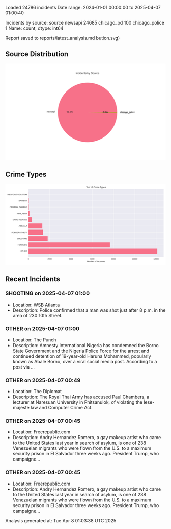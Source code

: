 
Loaded 24786 incidents
Date range: 2024-01-01 00:00:00 to 2025-04-07 01:00:40

Incidents by source:
source
newsapi           24685
chicago_pd          100
chicago_police        1
Name: count, dtype: int64

Report saved to reports/latest_analysis.md
bution.svg)

## Source Distribution
![Source Distribution](images/source_distribution.svg)

## Crime Types
![Crime Types](images/crime_types.svg)

## Recent Incidents

### SHOOTING on 2025-04-07 01:00
- Location: WSB Atlanta
- Description: Police confirmed that a man was shot just after 8 p.m. in the area of 230 10th Street.


### OTHER on 2025-04-07 01:00
- Location: The Punch
- Description: Amnesty International Nigeria has condemned the Borno State Government and the Nigeria Police Force for the arrest and continued detention of 19-year-old Haruna Mohammed, popularly known as Abale Borno, over a viral social media post. According to a post via …


### OTHER on 2025-04-07 00:49
- Location: The Diplomat
- Description: The Royal Thai Army has accused Paul Chambers, a lecturer at Naresuan University in Phitsanulok, of violating the lese-majeste law and Computer Crime Act.


### OTHER on 2025-04-07 00:45
- Location: Freerepublic.com
- Description: Andry Hernandez Romero, a gay makeup artist who came to the United States last year in search of asylum, is one of 238 Venezuelan migrants who were flown from the U.S. to a maximum security prison in El Salvador three weeks ago. President Trump, who campaigne…


### OTHER on 2025-04-07 00:45
- Location: Freerepublic.com
- Description: Andry Hernandez Romero, a gay makeup artist who came to the United States last year in search of asylum, is one of 238 Venezuelan migrants who were flown from the U.S. to a maximum security prison in El Salvador three weeks ago. President Trump, who campaigne…

Analysis generated at: Tue Apr  8 01:03:38 UTC 2025
